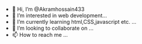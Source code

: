 - 👋 Hi, I’m @Akramhossain433
- 👀 I’m interested in web development...
- 🌱 I’m currently learning html,CSS,javascript etc. ...
- 💞️ I’m looking to collaborate on ...
- 📫 How to reach me ...

<!---
Akramhossain433/Akramhossain433 is a ✨ special ✨ repository because its `README.md` (this file) appears on your GitHub profile.
You can click the Preview link to take a look at your changes.
--->

